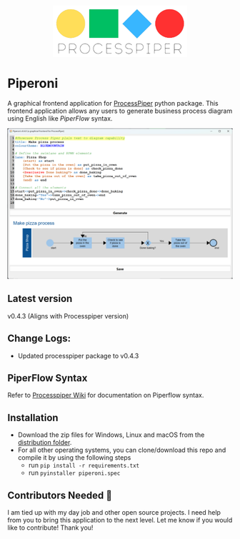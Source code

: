 <p align="center">
<img src="images/logo/processpiper-logo.png"  width="300">
</p>

# Piperoni

A graphical frontend application for [ProcessPiper](https://github.com/csgoh/processpiper) python package. This frontend application allows any users to generate business process diagram using English like *PiperFlow* syntax.

![Showcase](https://github.com/csgoh/Piperino/blob/main/images/showcase02.png)

## Latest version
v0.4.3 (Aligns with Processpiper version)

## Change Logs:
* Updated processpiper package to v0.4.3

## PiperFlow Syntax
Refer to [Processpiper Wiki](https://github.com/csgoh/processpiper/wiki/Usage-Documentation) for documentation on Piperflow syntax.

## Installation
* Download the zip files for Windows, Linux and macOS from the [distribution folder](https://github.com/csgoh/Piperoni/tree/main/dist).
* For all other operating systems, you can clone/download this repo and compile it by using the following steps
  * run `pip install -r requirements.txt`
  * run `pyinstaller piperoni.spec`



## Contributors Needed :handshake:
I am tied up with my day job and other open source projects. I need help from you to bring this application to the next level. Let me know if you would like to contribute! Thank you!

